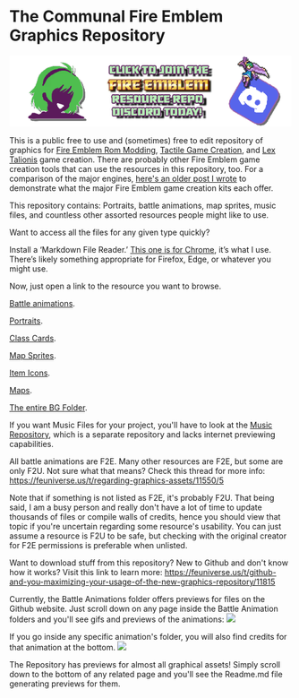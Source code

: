 # The Communal Fire Emblem Graphics Repository

<p align="center">
  <a href="https://discord.gg/C7VNGnyTPA">
    <img src="repo-tools/Discord.png" alt="Join the Fire Emblem Graphics Repository Discord today!">
  </a>
</p>

This is a public free to use and (sometimes) free to edit repository of graphics for [Fire Emblem Rom Modding](https://feuniverse.us/t/fe-builder-gba-if-you-have-any-questions-attach-report7z/2845), [Tactile Game Creation](https://feuniverse.us/t/tactile-srpg-game-engine-and-fexna/10614), and [Lex Talionis](https://lt-maker.readthedocs.io/) game creation. There are probably other Fire Emblem game creation tools that can use the resources in this repository, too. For a comparison of the major engines, [here's an older post I wrote](https://feuniverse.us/t/romhacking-lex-talionis-tactile-and-srpg-studio-an-engine-comparison-post-which-game-creation-engine-will-best-suit-your-needs/17559) to demonstrate what the major Fire Emblem game creation kits each offer.

This repository contains: Portraits, battle animations, map sprites, music files, and countless other assorted resources people might like to use.

Want to access all the files for any given type quickly?

Install a ‘Markdown File Reader.’ [This one is for Chrome](https://chrome.google.com/webstore/detail/markdown-preview-plus/febilkbfcbhebfnokafefeacimjdckgl?hl=en-US), it’s what I use. There’s likely something appropriate for Firefox, Edge, or whatever you might use.

Now, just open a link to the resource you want to browse.

[Battle animations](https://raw.githubusercontent.com/Klokinator/FE-Repo/main/Battle%20Animations/README.md).

[Portraits](https://raw.githubusercontent.com/Klokinator/FE-Repo/main/Portrait%20Repository/README.md).

[Class Cards](https://raw.githubusercontent.com/Klokinator/FE-Repo/main/Class%20Cards/README.md).

[Map Sprites](https://raw.githubusercontent.com/Klokinator/FE-Repo/main/Map%20Sprites/README.md).

[Item Icons](https://raw.githubusercontent.com/Klokinator/FE-Repo/main/Item%20Icons/README.md).

[Maps](https://raw.githubusercontent.com/Klokinator/FE-Repo/main/Maps/README.md).

[The entire BG Folder](https://raw.githubusercontent.com/Klokinator/FE-Repo/main/BGs%2C%20Interface%20Elements/README.md).

If you want Music Files for your project, you'll have to look at the [Music Repository](https://github.com/Klokinator/FE-Repo-Music), which is a separate repository and lacks internet previewing capabilities.

All battle animations are F2E. Many other resources are F2E, but some are only F2U. Not sure what that means? Check this thread for more info: 
https://feuniverse.us/t/regarding-graphics-assets/11550/5

Note that if something is not listed as F2E, it's probably F2U. That being said, I am a busy person and really don't have a lot of time to update thousands of files or compile walls of credits, hence you should view that topic if you're uncertain regarding some resource's usability. You can just assume a resource is F2U to be safe, but checking with the original creator for F2E permissions is preferable when unlisted.

Want to download stuff from this repository? New to Github and don't know how it works? Visit this link to learn more:
https://feuniverse.us/t/github-and-you-maximizing-your-usage-of-the-new-graphics-repository/11815

Currently, the Battle Animations folder offers previews for files on the Github website. Just scroll down on any page inside the Battle Animation folders and you'll see gifs and previews of the animations:
<img src="https://i.imgur.com/vVqCSxl.png" />

If you go inside any specific animation's folder, you will also find credits for that animation at the bottom.
<img src="https://i.imgur.com/zz2REMe.png" />

The Repository has previews for almost all graphical assets! Simply scroll down to the bottom of any related page and you'll see the Readme.md file generating previews for them.